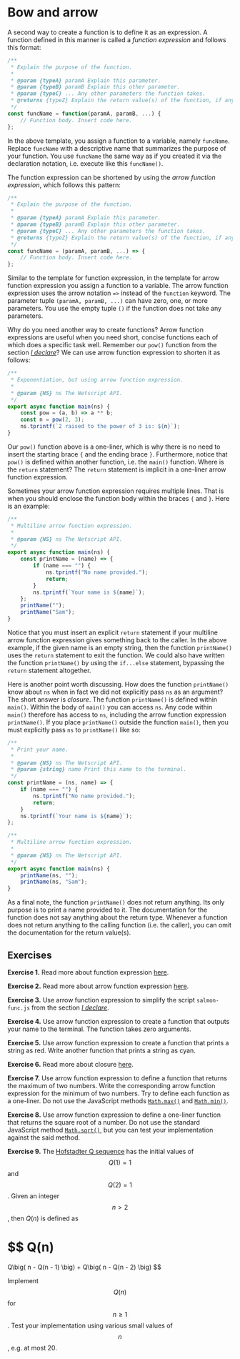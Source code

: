 # Bow and arrow

A second way to create a function is to define it as an expression. A function
defined in this manner is called a _function expression_ and follows this
format:

```js
/**
 * Explain the purpose of the function.
 *
 * @param {typeA} paramA Explain this parameter.
 * @param {typeB} paramB Explain this other parameter.
 * @param {typeC} ... Any other parameters the function takes.
 * @returns {typeZ} Explain the return value(s) of the function, if any.
 */
const funcName = function(paramA, paramB, ...) {
    // Function body. Insert code here.
};
```

In the above template, you assign a function to a variable, namely `funcName`.
Replace `funcName` with a descriptive name that summarizes the purpose of your
function. You use `funcName` the same way as if you created it via the
declaration notation, i.e. execute like this `funcName()`.

The function expression can be shortened by using the _arrow function
expression_, which follows this pattern:

```js
/**
 * Explain the purpose of the function.
 *
 * @param {typeA} paramA Explain this parameter.
 * @param {typeB} paramB Explain this other parameter.
 * @param {typeC} ... Any other parameters the function takes.
 * @returns {typeZ} Explain the return value(s) of the function, if any.
 */
const funcName = (paramA, paramB, ...) => {
    // Function body. Insert code here.
};
```

Similar to the template for function expression, in the template for arrow
function expression you assign a function to a variable. The arrow function
expression uses the arrow notation `=>` instead of the `function` keyword. The
parameter tuple `(paramA, paramB, ...)` can have zero, one, or more parameters.
You use the empty tuple `()` if the function does not take any parameters.

Why do you need another way to create functions? Arrow function expressions are
useful when you need short, concise functions each of which does a specific task
well. Remember our `pow()` function from the section [_I declare_](declare.md)?
We can use arrow function expression to shorten it as follows:

```js
/**
 * Exponentiation, but using arrow function expression.
 *
 * @param {NS} ns The Netscript API.
 */
export async function main(ns) {
    const pow = (a, b) => a ** b;
    const n = pow(2, 3);
    ns.tprintf(`2 raised to the power of 3 is: ${n}`);
}
```

Our `pow()` function above is a one-liner, which is why there is no need to
insert the starting brace `{` and the ending brace `}`. Furthermore, notice that
`pow()` is defined within another function, i.e. the `main()` function. Where is
the `return` statement? The `return` statement is implicit in a one-liner arrow
function expression.

Sometimes your arrow function expression requires multiple lines. That is when
you should enclose the function body within the braces `{` and `}`. Here is an
example:

```js
/**
 * Multiline arrow function expression.
 *
 * @param {NS} ns The Netscript API.
 */
export async function main(ns) {
    const printName = (name) => {
        if (name === "") {
            ns.tprintf("No name provided.");
            return;
        }
        ns.tprintf(`Your name is ${name}`);
    };
    printName("");
    printName("Sam");
}
```

Notice that you must insert an explicit `return` statement if your multiline
arrow function expression gives something back to the caller. In the above
example, if the given name is an empty string, then the function `printName()`
uses the `return` statement to exit the function. We could also have written the
function `printName()` by using the `if...else` statement, bypassing the
`return` statement altogether.

Here is another point worth discussing. How does the function `printName()` know
about `ns` when in fact we did not explicitly pass `ns` as an argument? The
short answer is _closure_. The function `printName()` is defined within
`main()`. Within the body of `main()` you can access `ns`. Any code within
`main()` therefore has access to `ns`, including the arrow function expression
`printName()`. If you place `printName()` outside the function `main()`, then
you must explicitly pass `ns` to `printName()` like so:

```js
/**
 * Print your name.
 *
 * @param {NS} ns The Netscript API.
 * @param {string} name Print this name to the terminal.
 */
const printName = (ns, name) => {
    if (name === "") {
        ns.tprintf("No name provided.");
        return;
    }
    ns.tprintf(`Your name is ${name}`);
};

/**
 * Multiline arrow function expression.
 *
 * @param {NS} ns The Netscript API.
 */
export async function main(ns) {
    printName(ns, "");
    printName(ns, "Sam");
}
```

As a final note, the function `printName()` does not return anything. Its only
purpose is to print a name provided to it. The documentation for the function
does not say anything about the return type. Whenever a function does not return
anything to the calling function (i.e. the caller), you can omit the
documentation for the return value(s).

<!-- ====================================================================== -->

## Exercises

**Exercise 1.** Read more about function expression
[here](https://developer.mozilla.org/en-US/docs/Web/JavaScript/Reference/Operators/function).

**Exercise 2.** Read more about arrow function expression
[here](https://developer.mozilla.org/en-US/docs/Web/JavaScript/Reference/Functions/Arrow_functions).

**Exercise 3.** Use arrow function expression to simplify the script
`salmon-func.js` from the section [_I declare_](declare.md).

**Exercise 4.** Use arrow function expression to create a function that outputs
your name to the terminal. The function takes zero arguments.

**Exercise 5.** Use arrow function expression to create a function that prints a
string as red. Write another function that prints a string as cyan.

**Exercise 6.** Read more about closure
[here](https://developer.mozilla.org/en-US/docs/Web/JavaScript/Closures).

**Exercise 7.** Use arrow function expression to define a function that returns
the maximum of two numbers. Write the corresponding arrow function expression
for the minimum of two numbers. Try to define each function as a one-liner. Do
not use the JavaScript methods
[`Math.max()`](https://developer.mozilla.org/en-US/docs/Web/JavaScript/Reference/Global_Objects/Math/max)
and
[`Math.min()`](https://developer.mozilla.org/en-US/docs/Web/JavaScript/Reference/Global_Objects/Math/min).

**Exercise 8.** Use arrow function expression to define a one-liner function
that returns the square root of a number. Do not use the standard JavaScript
method
[`Math.sqrt()`](https://developer.mozilla.org/en-US/docs/Web/JavaScript/Reference/Global_Objects/Math/sqrt),
but you can test your implementation against the said method.

**Exercise 9.** The
[Hofstadter Q sequence](https://en.wikipedia.org/wiki/Hofstadter_sequence) has
the initial values of $$Q(1) = 1$$ and $$Q(2) = 1$$. Given an integer $$n > 2$$,
then $Q(n)$ is defined as

$$
Q(n)
=
Q\big( n - Q(n - 1) \big)
+
Q\big( n - Q(n - 2) \big)
$$

Implement $$Q(n)$$ for $$n \geq 1$$. Test your implementation using various
small values of $$n$$, e.g. at most 20.

